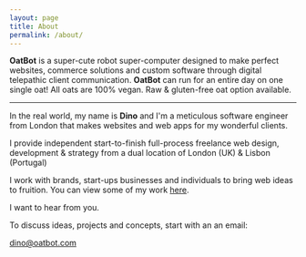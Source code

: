 ```yaml
---
layout: page
title: About
permalink: /about/
---
```


**OatBot** is a super-cute robot super-computer designed to make perfect websites, commerce solutions and custom software through digital telepathic client communication. **OatBot** can run for an entire day on one single oat! All oats are 100% vegan. Raw & gluten-free oat option available.

***

In the real world, my name is **Dino** and I'm a meticulous software engineer from London that makes websites and web apps for my wonderful clients.

I provide independent start-to-finish full-process freelance web design, development & strategy from a dual location of London (UK) & Lisbon (Portugal)

I work with brands, start-ups businesses and individuals to bring web ideas to fruition. You can view some of my work [here](/projects).

I want to hear from you.

To discuss ideas, projects and concepts, start with an an email:

[dino@oatbot.com](mailto:dino@oatbot.com)
